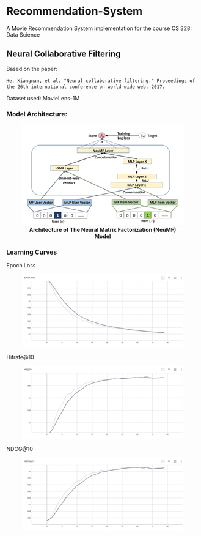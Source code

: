 # Recommendation-System

A Movie Recommendation System implementation for the course CS 328: Data Science

## Neural Collaborative Filtering

Based on the paper:
```
He, Xiangnan, et al. "Neural collaborative filtering." Proceedings of the 26th international conference on world wide web. 2017.
```

Dataset used: MovieLens-1M

### Model Architecture:

<figure align = "center">
    <img src="img/NCF.png" width = "500">
    <figcaption align = "center">
        <b>Architecture of The Neural Matrix Factorization (NeuMF) Model</b>
    </figcaption>
</figure>

<!-- <img src="img/NCF.png" width = "500"> -->


### Learning Curves

Epoch Loss
<figure align = "center">
    <img src="img/loss.png" width = "500">
</figure>

Hitrate@10
<figure align = "center">
    <img src="img/hr.png" width = "500">
</figure>

NDCG@10
<figure align = "center">
    <img src="img/ndcg.png" width = "500">
</figure>